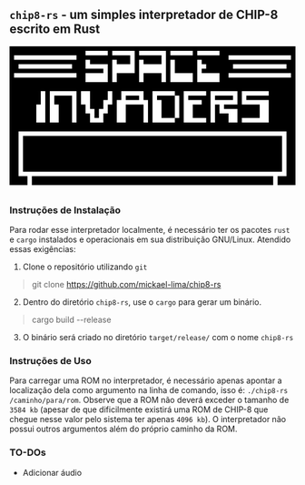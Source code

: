 ## `chip8-rs` - um simples interpretador de CHIP-8 escrito em Rust

<p align="center"><target="_blank" rel="noopener noreferrer"><img src="assets/space_invaders_demo.jpeg?raw=true" alt="space invaders"></a></p>

### Instruções de Instalação

Para rodar esse interpretador localmente, é necessário ter os pacotes `rust` e `cargo` instalados e operacionais em sua distribuição GNU/Linux. Atendido essas exigências:

1. Clone o repositório utilizando `git`
> git clone https://github.com/mickael-lima/chip8-rs

2. Dentro do diretório `chip8-rs`, use o `cargo` para gerar um binário. 
> cargo build --release

3. O binário será criado no diretório `target/release/` com o nome `chip8-rs`

### Instruções de Uso

Para carregar uma ROM no interpretador, é necessário apenas apontar a localização dela como argumento na linha de comando, isso é: `./chip8-rs /caminho/para/rom`. Observe que a ROM não deverá exceder o tamanho de `3584 kb` (apesar de que dificilmente existirá uma ROM de CHIP-8 que chegue nesse valor pelo sistema ter apenas `4096 kb`). O interpretador não possui outros argumentos além do próprio caminho da ROM.

### TO-DOs

- Adicionar áudio
